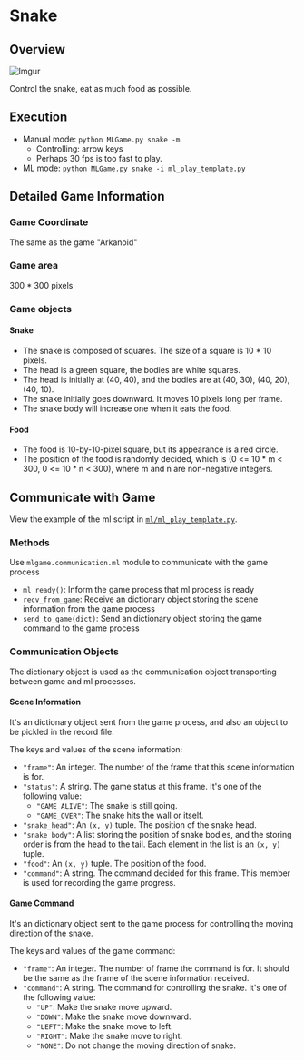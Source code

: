 # Snake

## Overview

![Imgur](https://i.imgur.com/aVDPwWP.gif)

Control the snake, eat as much food as possible.

## Execution

* Manual mode: `python MLGame.py snake -m`
    * Controlling: arrow keys
    * Perhaps 30 fps is too fast to play.
* ML mode: `python MLGame.py snake -i ml_play_template.py`

## Detailed Game Information

### Game Coordinate

The same as the game "Arkanoid"

### Game area

300 \* 300 pixels

### Game objects

#### Snake

* The snake is composed of squares. The size of a square is 10 \* 10 pixels.
* The head is a green square, the bodies are white squares.
* The head is initially at (40, 40), and the bodies are at (40, 30), (40, 20), (40, 10).
* The snake initially goes downward. It moves 10 pixels long per frame.
* The snake body will increase one when it eats the food.

#### Food

* The food is 10-by-10-pixel square, but its appearance is a red circle.
* The position of the food is randomly decided, which is (0 <= 10 \* m < 300, 0 <= 10 \* n < 300), where m and n are non-negative integers.

## Communicate with Game

View the example of the ml script in [`ml/ml_play_template.py`](ml/ml_play_template.py).

### Methods

Use `mlgame.communication.ml` module to communicate with the game process

* `ml_ready()`: Inform the game process that ml process is ready
* `recv_from_game`: Receive an dictionary object storing the scene information from the game process
* `send_to_game(dict)`: Send an dictionary object storing the game command to the game process

### Communication Objects

The dictionary object is used as the communication object transporting between game and ml processes.

#### Scene Information

It's an dictionary object sent from the game process, and also an object to be pickled in the record file.

The keys and values of the scene information:

* `"frame"`: An integer. The number of the frame that this scene information is for.
* `"status"`: A string. The game status at this frame. It's one of the following value:
    * `"GAME_ALIVE"`: The snake is still going.
    * `"GAME_OVER"`: The snake hits the wall or itself.
* `"snake_head"`: An `(x, y)` tuple. The position of the snake head.
* `"snake_body"`: A list storing the position of snake bodies, and the storing order is from the head to the tail. Each element in the list is an `(x, y)` tuple.
* `"food"`: An `(x, y)` tuple. The position of the food.
* `"command"`: A string. The command decided for this frame. This member is used for recording the game progress.

#### Game Command

It's an dictionary object sent to the game process for controlling the moving direction of the snake.

The keys and values of the game command:

* `"frame"`: An integer. The number of frame the command is for. It should be the same as the frame of the scene information received.
* `"command"`: A string. The command for controlling the snake. It's one of the following value:
    * `"UP"`: Make the snake move upward.
    * `"DOWN"`: Make the snake move downward.
    * `"LEFT"`: Make the snake move to left.
    * `"RIGHT"`: Make the snake move to right.
    * `"NONE"`: Do not change the moving direction of snake.
